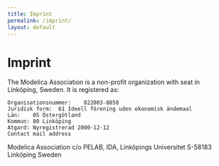 ```yaml
---
title: Imprint
permalink: /imprint/
layout: default
---
```


# Imprint

The Modelica Association is a non-profit organization with seat in Linköping, Sweden. It is registered as:

```
Organisationsnummer:	822003-8858
Juridisk form:	61 Ideell förening uden ekonomisk ändemaal
Län:	05 Östergötland
Kommun:	80 Linköping
Atgard:	Nyregistrerad 2000-12-12
Contact mail address
```

Modelica Association c/o PELAB, IDA, Linköpings Universitet S-58183 Linköping Sweden
